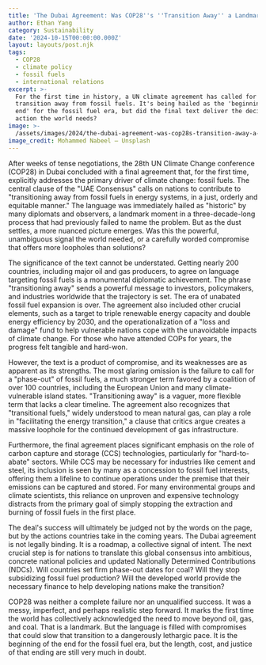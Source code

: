 ```yaml
---
title: 'The Dubai Agreement: Was COP28''s ''Transition Away'' a Landmark or a Letdown?'
author: Ethan Yang
category: Sustainability
date: '2024-10-15T00:00:00.000Z'
layout: layouts/post.njk
tags:
  - COP28
  - climate policy
  - fossil fuels
  - international relations
excerpt: >-
  For the first time in history, a UN climate agreement has called for a
  transition away from fossil fuels. It's being hailed as the 'beginning of the
  end' for the fossil fuel era, but did the final text deliver the decisive
  action the world needs?
image: >-
  /assets/images/2024/the-dubai-agreement-was-cop28s-transition-away-a-landmark-or-a-letdown.jpg
image_credit: Mohammed Nabeel — Unsplash
---
```


After weeks of tense negotiations, the 28th UN Climate Change conference (COP28) in Dubai concluded with a final agreement that, for the first time, explicitly addresses the primary driver of climate change: fossil fuels. The central clause of the "UAE Consensus" calls on nations to contribute to "transitioning away from fossil fuels in energy systems, in a just, orderly and equitable manner." The language was immediately hailed as "historic" by many diplomats and observers, a landmark moment in a three-decade-long process that had previously failed to name the problem. But as the dust settles, a more nuanced picture emerges. Was this the powerful, unambiguous signal the world needed, or a carefully worded compromise that offers more loopholes than solutions?

The significance of the text cannot be understated. Getting nearly 200 countries, including major oil and gas producers, to agree on language targeting fossil fuels is a monumental diplomatic achievement. The phrase "transitioning away" sends a powerful message to investors, policymakers, and industries worldwide that the trajectory is set. The era of unabated fossil fuel expansion is over. The agreement also included other crucial elements, such as a target to triple renewable energy capacity and double energy efficiency by 2030, and the operationalization of a "loss and damage" fund to help vulnerable nations cope with the unavoidable impacts of climate change. For those who have attended COPs for years, the progress felt tangible and hard-won.

However, the text is a product of compromise, and its weaknesses are as apparent as its strengths. The most glaring omission is the failure to call for a "phase-out" of fossil fuels, a much stronger term favored by a coalition of over 100 countries, including the European Union and many climate-vulnerable island states. "Transitioning away" is a vaguer, more flexible term that lacks a clear timeline. The agreement also recognizes that "transitional fuels," widely understood to mean natural gas, can play a role in "facilitating the energy transition," a clause that critics argue creates a massive loophole for the continued development of gas infrastructure.

Furthermore, the final agreement places significant emphasis on the role of carbon capture and storage (CCS) technologies, particularly for "hard-to-abate" sectors. While CCS may be necessary for industries like cement and steel, its inclusion is seen by many as a concession to fossil fuel interests, offering them a lifeline to continue operations under the premise that their emissions can be captured and stored. For many environmental groups and climate scientists, this reliance on unproven and expensive technology distracts from the primary goal of simply stopping the extraction and burning of fossil fuels in the first place.

The deal's success will ultimately be judged not by the words on the page, but by the actions countries take in the coming years. The Dubai agreement is not legally binding. It is a roadmap, a collective signal of intent. The next crucial step is for nations to translate this global consensus into ambitious, concrete national policies and updated Nationally Determined Contributions (NDCs). Will countries set firm phase-out dates for coal? Will they stop subsidizing fossil fuel production? Will the developed world provide the necessary finance to help developing nations make the transition?

COP28 was neither a complete failure nor an unqualified success. It was a messy, imperfect, and perhaps realistic step forward. It marks the first time the world has collectively acknowledged the need to move beyond oil, gas, and coal. That is a landmark. But the language is filled with compromises that could slow that transition to a dangerously lethargic pace. It is the beginning of the end for the fossil fuel era, but the length, cost, and justice of that ending are still very much in doubt.
